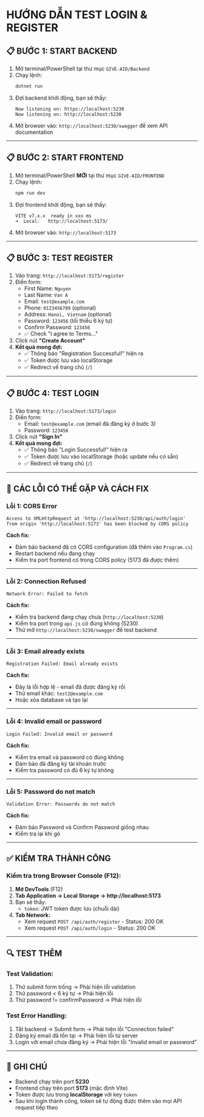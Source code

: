 # HƯỚNG DẪN TEST LOGIN & REGISTER

## 📋 **BƯỚC 1: START BACKEND**

1. Mở terminal/PowerShell tại thư mục `GIVE-AID/Backend`
2. Chạy lệnh:
   ```bash
   dotnet run
   ```
3. Đợi backend khởi động, bạn sẽ thấy:
   ```
   Now listening on: https://localhost:5230
   Now listening on: http://localhost:5230
   ```
4. Mở browser vào: `http://localhost:5230/swagger` để xem API documentation

---

## 📋 **BƯỚC 2: START FRONTEND**

1. Mở terminal/PowerShell **MỚI** tại thư mục `GIVE-AID/FRONTEND`
2. Chạy lệnh:
   ```bash
   npm run dev
   ```
3. Đợi frontend khởi động, bạn sẽ thấy:
   ```
   VITE v7.x.x  ready in xxx ms
   ➜  Local:   http://localhost:5173/
   ```
4. Mở browser vào: `http://localhost:5173`

---

## 📋 **BƯỚC 3: TEST REGISTER**

1. Vào trang: `http://localhost:5173/register`
2. Điền form:
   - First Name: `Nguyen`
   - Last Name: `Van A`
   - Email: `test@example.com`
   - Phone: `0123456789` (optional)
   - Address: `Hanoi, Vietnam` (optional)
   - Password: `123456` (tối thiểu 6 ký tự)
   - Confirm Password: `123456`
   - ✅ Check "I agree to Terms..."
3. Click nút **"Create Account"**
4. **Kết quả mong đợi:**
   - ✅ Thông báo "Registration Successful!" hiện ra
   - ✅ Token được lưu vào localStorage
   - ✅ Redirect về trang chủ (`/`)

---

## 📋 **BƯỚC 4: TEST LOGIN**

1. Vào trang: `http://localhost:5173/login`
2. Điền form:
   - Email: `test@example.com` (email đã đăng ký ở bước 3)
   - Password: `123456`
3. Click nút **"Sign In"**
4. **Kết quả mong đợi:**
   - ✅ Thông báo "Login Successful!" hiện ra
   - ✅ Token được lưu vào localStorage (hoặc update nếu có sẵn)
   - ✅ Redirect về trang chủ (`/`)

---

## 🐛 **CÁC LỖI CÓ THỂ GẶP VÀ CÁCH FIX**

### **Lỗi 1: CORS Error**
```
Access to XMLHttpRequest at 'http://localhost:5230/api/auth/login' 
from origin 'http://localhost:5173' has been blocked by CORS policy
```

**Cách fix:**
- Đảm bảo backend đã có CORS configuration (đã thêm vào `Program.cs`)
- Restart backend nếu đang chạy
- Kiểm tra port frontend có trong CORS policy (5173 đã được thêm)

---

### **Lỗi 2: Connection Refused**
```
Network Error: Failed to fetch
```

**Cách fix:**
- Kiểm tra backend đang chạy chưa (`http://localhost:5230`)
- Kiểm tra port trong `api.js` có đúng không (5230)
- Thử mở `http://localhost:5230/swagger` để test backend

---

### **Lỗi 3: Email already exists**
```
Registration Failed: Email already exists
```

**Cách fix:**
- Đây là lỗi hợp lệ - email đã được đăng ký rồi
- Thử email khác: `test2@example.com`
- Hoặc xóa database và tạo lại

---

### **Lỗi 4: Invalid email or password**
```
Login Failed: Invalid email or password
```

**Cách fix:**
- Kiểm tra email và password có đúng không
- Đảm bảo đã đăng ký tài khoản trước
- Kiểm tra password có đủ 6 ký tự không

---

### **Lỗi 5: Password do not match**
```
Validation Error: Passwords do not match
```

**Cách fix:**
- Đảm bảo Password và Confirm Password giống nhau
- Kiểm tra lại khi gõ

---

## ✅ **KIỂM TRA THÀNH CÔNG**

### **Kiểm tra trong Browser Console (F12):**

1. **Mở DevTools** (F12)
2. **Tab Application → Local Storage → http://localhost:5173**
3. Bạn sẽ thấy:
   - `token`: JWT token được lưu (chuỗi dài)
4. **Tab Network:**
   - Xem request `POST /api/auth/register` - Status: 200 OK
   - Xem request `POST /api/auth/login` - Status: 200 OK

---

## 🔍 **TEST THÊM**

### **Test Validation:**
1. Thử submit form trống → Phải hiện lỗi validation
2. Thử password < 6 ký tự → Phải hiện lỗi
3. Thử password != confirmPassword → Phải hiện lỗi

### **Test Error Handling:**
1. Tắt backend → Submit form → Phải hiện lỗi "Connection failed"
2. Đăng ký email đã tồn tại → Phải hiện lỗi từ server
3. Login với email chưa đăng ký → Phải hiện lỗi "Invalid email or password"

---

## 📝 **GHI CHÚ**

- Backend chạy trên port **5230**
- Frontend chạy trên port **5173** (mặc định Vite)
- Token được lưu trong **localStorage** với key `token`
- Sau khi login thành công, token sẽ tự động được thêm vào mọi API request tiếp theo

